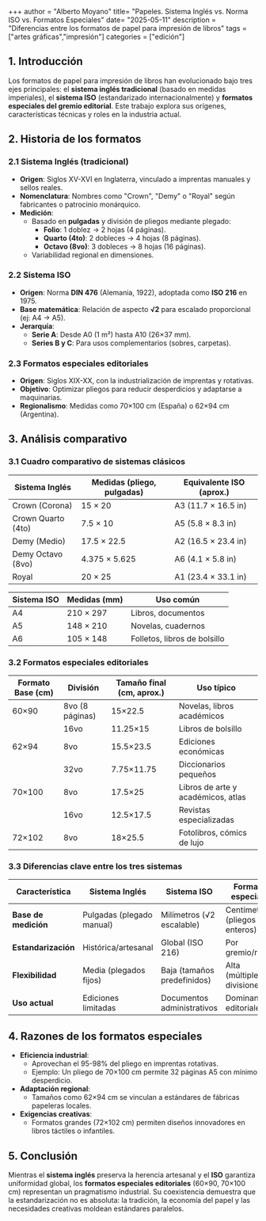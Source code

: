 +++
author = "Alberto Moyano"
title= "Papeles. Sistema Inglés vs. Norma ISO vs. Formatos Especiales"
date= "2025-05-11"
description = "Diferencias entre los formatos de papel para impresión de libros"
tags = ["artes gráficas","impresión"]
categories = ["edición"]

## 1. Introducción  
Los formatos de papel para impresión de libros han evolucionado bajo tres ejes principales: el **sistema inglés tradicional** (basado en medidas imperiales), el **sistema ISO** (estandarizado internacionalmente) y **formatos especiales del gremio editorial**. Este trabajo explora sus orígenes, características técnicas y roles en la industria actual.

## 2. Historia de los formatos  

### 2.1 Sistema Inglés (tradicional)  
- **Origen**: Siglos XV-XVI en Inglaterra, vinculado a imprentas manuales y sellos reales.  
- **Nomenclatura**: Nombres como "Crown", "Demy" o "Royal" según fabricantes o patrocinio monárquico.  
- **Medición**:  
  - Basado en **pulgadas** y división de pliegos mediante plegado:  
    - **Folio**: 1 doblez → 2 hojas (4 páginas).  
    - **Quarto (4to)**: 2 dobleces → 4 hojas (8 páginas).  
    - **Octavo (8vo)**: 3 dobleces → 8 hojas (16 páginas).  
  - Variabilidad regional en dimensiones.  

### 2.2 Sistema ISO  
- **Origen**: Norma **DIN 476** (Alemania, 1922), adoptada como **ISO 216** en 1975.  
- **Base matemática**: Relación de aspecto **√2** para escalado proporcional (ej: A4 → A5).  
- **Jerarquía**:  
  - **Serie A**: Desde A0 (1 m²) hasta A10 (26×37 mm).  
  - **Series B y C**: Para usos complementarios (sobres, carpetas).  

### 2.3 Formatos especiales editoriales  
- **Origen**: Siglos XIX-XX, con la industrialización de imprentas y rotativas.  
- **Objetivo**: Optimizar pliegos para reducir desperdicios y adaptarse a maquinarias.  
- **Regionalismo**: Medidas como 70×100 cm (España) o 62×94 cm (Argentina).  

## 3. Análisis comparativo  

### 3.1 Cuadro comparativo de sistemas clásicos  

| **Sistema Inglés**       | **Medidas (pliego, pulgadas)** | **Equivalente ISO (aprox.)** |  
|--------------------------|-------------------------------|------------------------------|  
| Crown (Corona)           | 15 × 20                       | A3 (11.7 × 16.5 in)          |  
| Crown Quarto (4to)       | 7.5 × 10                      | A5 (5.8 × 8.3 in)            |  
| Demy (Medio)             | 17.5 × 22.5                   | A2 (16.5 × 23.4 in)          |  
| Demy Octavo (8vo)        | 4.375 × 5.625                 | A6 (4.1 × 5.8 in)            |  
| Royal                    | 20 × 25                       | A1 (23.4 × 33.1 in)          |  

| **Sistema ISO**          | **Medidas (mm)**              | **Uso común**                |  
|--------------------------|-------------------------------|------------------------------|  
| A4                       | 210 × 297                     | Libros, documentos           |  
| A5                       | 148 × 210                     | Novelas, cuadernos           |  
| A6                       | 105 × 148                     | Folletos, libros de bolsillo |  

### 3.2 Formatos especiales editoriales  

| **Formato Base (cm)** | **División**     | **Tamaño final (cm, aprox.)** | **Uso típico**                  |  
|-----------------------|------------------|-------------------------------|---------------------------------|  
| 60×90                 | 8vo (8 páginas)  | 15×22.5                       | Novelas, libros académicos    |  
|                       | 16vo            | 11.25×15                      | Libros de bolsillo              |  
| 62×94                 | 8vo             | 15.5×23.5                     | Ediciones económicas            |  
|                       | 32vo            | 7.75×11.75                    | Diccionarios pequeños           |  
| 70×100                | 8vo             | 17.5×25                       | Libros de arte y académicos, atlas           |  
|                       | 16vo            | 12.5×17.5                     | Revistas especializadas         |  
| 72×102                | 8vo             | 18×25.5                       | Fotolibros, cómics de lujo      |  

### 3.3 Diferencias clave entre los tres sistemas  

| **Característica**       | **Sistema Inglés**          | **Sistema ISO**            | **Formatos especiales**      |  
|--------------------------|-----------------------------|-----------------------------|-------------------------------|  
| **Base de medición**      | Pulgadas (plegado manual)   | Milímetros (√2 escalable)   | Centímetros (pliegos enteros) |  
| **Estandarización**      | Histórica/artesanal         | Global (ISO 216)            | Por gremio/región             |  
| **Flexibilidad**         | Media (plegados fijos)      | Baja (tamaños predefinidos) | Alta (múltiples divisiones)   |  
| **Uso actual**           | Ediciones limitadas         | Documentos administrativos  | Dominante en editoriales      |  

## 4. Razones de los formatos especiales  
- **Eficiencia industrial**:  
  - Aprovechan el 95-98% del pliego en imprentas rotativas.  
  - Ejemplo: Un pliego de 70×100 cm permite 32 páginas A5 con mínimo desperdicio.  
- **Adaptación regional**:  
  - Tamaños como 62×94 cm se vinculan a estándares de fábricas papeleras locales.  
- **Exigencias creativas**:  
  - Formatos grandes (72×102 cm) permiten diseños innovadores en libros táctiles o infantiles.  

## 5. Conclusión  
Mientras el **sistema inglés** preserva la herencia artesanal y el **ISO** garantiza uniformidad global, los **formatos especiales editoriales** (60×90, 70×100 cm) representan un pragmatismo industrial. Su coexistencia demuestra que la estandarización no es absoluta: la tradición, la economía del papel y las necesidades creativas moldean estándares paralelos.  

